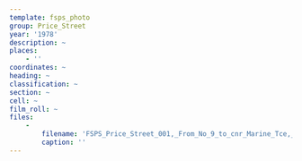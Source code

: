 ```yaml
---
template: fsps_photo
group: Price_Street
year: '1978'
description: ~
places:
    - ''
coordinates: ~
heading: ~
classification: ~
section: ~
cell: ~
film_roll: ~
files:
    -
        filename: 'FSPS_Price_Street_001,_From_No_9_to_cnr_Marine_Tce,_15-4-E,_1978.png'
        caption: ''
---
```

